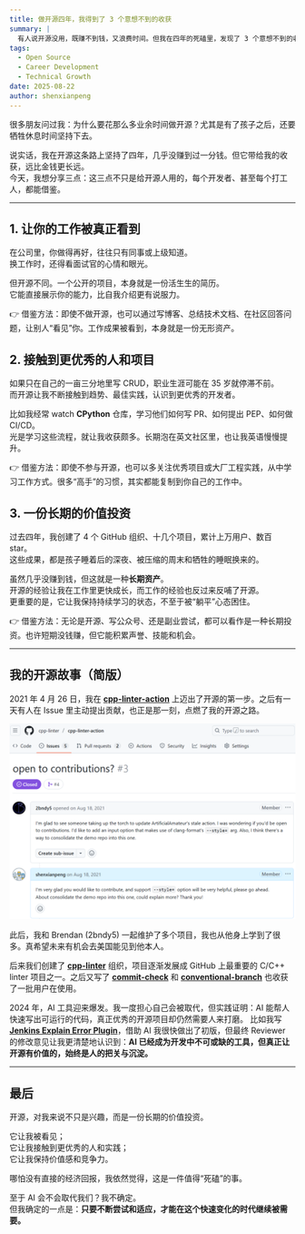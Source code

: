 ```yaml
---
title: 做开源四年，我得到了 3 个意想不到的收获
summary: |
  有人说开源没用，既赚不到钱，又浪费时间。但我在四年的死磕里，发现了 3 个意想不到的收获：让工作被真正看到、接触更优秀的人和项目、以及一份长期的价值投资。这些收获，其实每个开发者都能借鉴。
tags:
  - Open Source
  - Career Development
  - Technical Growth
date: 2025-08-22
author: shenxianpeng
---
```


很多朋友问过我：为什么要花那么多业余时间做开源？尤其是有了孩子之后，还要牺牲休息时间坚持下去。

说实话，我在开源这条路上坚持了四年，几乎没赚到过一分钱。但它带给我的收获，远比金钱更长远。  
今天，我想分享三点：这三点不只是给开源人用的，每个开发者、甚至每个打工人，都能借鉴。

---

## 1. 让你的工作被真正看到

在公司里，你做得再好，往往只有同事或上级知道。  
换工作时，还得看面试官的心情和眼光。

但开源不同。一个公开的项目，本身就是一份活生生的简历。  
它能直接展示你的能力，比自我介绍更有说服力。

👉 借鉴方法：即使不做开源，也可以通过写博客、总结技术文档、在社区回答问题，让别人“看见”你。工作成果被看到，本身就是一份无形资产。

## 2. 接触到更优秀的人和项目

如果只在自己的一亩三分地里写 CRUD，职业生涯可能在 35 岁就停滞不前。  
而开源让我不断接触到趋势、最佳实践，认识到更优秀的开发者。

比如我经常 watch **CPython** 仓库，学习他们如何写 PR、如何提出 PEP、如何做 CI/CD。  
光是学习这些流程，就让我收获颇多。长期泡在英文社区里，也让我英语慢慢提升。

👉 借鉴方法：即使不参与开源，也可以多关注优秀项目或大厂工程实践，从中学习工作方式。很多“高手”的习惯，其实都能复制到你自己的工作中。

## 3. 一份长期的价值投资

过去四年，我创建了 4 个 GitHub 组织、十几个项目，累计上万用户、数百 star。  
这些成果，都是孩子睡着后的深夜、被压缩的周末和牺牲的睡眠换来的。

虽然几乎没赚到钱，但这就是一种**长期资产**。  
开源的经验让我在工作里更快成长，而工作的经验也反过来反哺了开源。  
更重要的是，它让我保持持续学习的状态，不至于被“躺平”心态困住。

👉 借鉴方法：无论是开源、写公众号、还是副业尝试，都可以看作是一种长期投资。也许短期没钱赚，但它能积累声誉、技能和机会。

---

## 我的开源故事（简版）

2021 年 4 月 26 日，我在 [**cpp-linter-action**](https://github.com/cpp-linter/cpp-linter-action) 上迈出了开源的第一步。之后有一天有人在 Issue 里主动提出贡献，也正是那一刻，点燃了我的开源之路。

![开始了开源](start.png)

此后，我和 Brendan (2bndy5) 一起维护了多个项目，我也从他身上学到了很多。真希望未来有机会去美国能见到他本人。

后来我们创建了 [**cpp-linter**](https://github.com/cpp-linter) 组织，项目逐渐发展成 GitHub 上最重要的 C/C++ linter 项目之一。之后又写了 [**commit-check**](https://github.com/commit-check/commit-check) 和 [**conventional-branch**](https://github.com/conventional-branch/conventional-branch) 也收获了一批用户在使用。

2024 年，AI 工具迎来爆发。我一度担心自己会被取代，但实践证明：AI 能帮人快速写出可运行的代码，真正优秀的开源项目却仍然需要人来打磨。
比如我写 [**Jenkins Explain Error Plugin**](https://github.com/jenkinsci/explain-error-plugin)，借助 AI 我很快做出了初版，但最终 Reviewer 的修改意见让我更清楚地认识到：**AI 已经成为开发中不可或缺的工具，但真正让开源有价值的，始终是人的把关与沉淀。**

---

## 最后

开源，对我来说不只是兴趣，而是一份长期的价值投资。  

它让我被看见；  
它让我接触到更优秀的人和实践；  
它让我保持价值感和竞争力。  

哪怕没有直接的经济回报，我依然觉得，这是一件值得“死磕”的事。  

至于 AI 会不会取代我们？我不确定。  
但我确定的一点是：**只要不断尝试和适应，才能在这个快速变化的时代继续被需要。**
